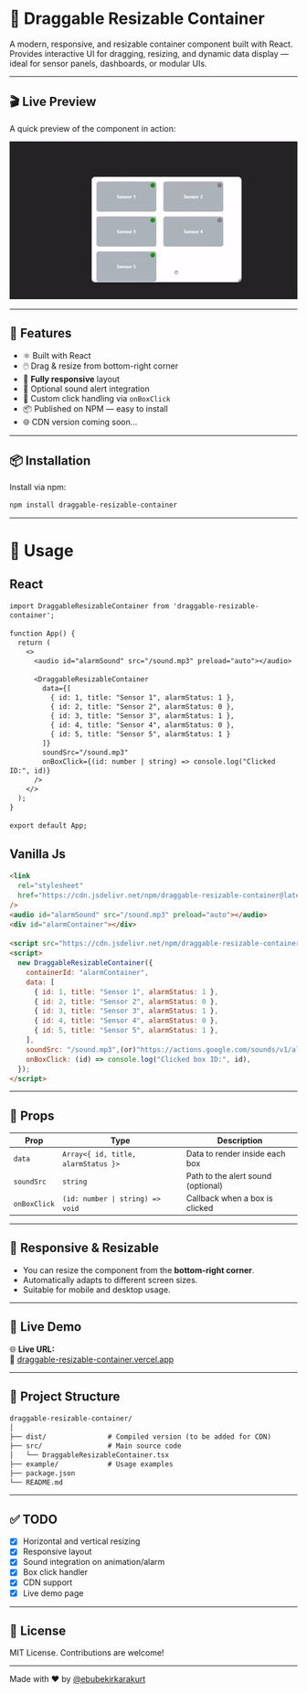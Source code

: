 # 📐 Draggable Resizable Container

A modern, responsive, and resizable container component built with React.  
Provides interactive UI for dragging, resizing, and dynamic data display — ideal for sensor panels, dashboards, or modular UIs.

---

## 🎬 Live Preview

A quick preview of the component in action:

![Draggable Resizable Container Demo](./docs/public/demo.gif)

---

## 🚀 Features

- ⚛️ Built with React
- 🖱️ Drag & resize from bottom-right corner
- 📱 **Fully responsive** layout
- 🔔 Optional sound alert integration
- 🎯 Custom click handling via `onBoxClick`
- 📦 Published on NPM — easy to install
- 🌐 CDN version coming soon...

---

## 📦 Installation

Install via npm:

```bash
npm install draggable-resizable-container
```

---

# 🔧 Usage

## React

```tsx
import DraggableResizableContainer from 'draggable-resizable-container';

function App() {
  return (
    <>
      <audio id="alarmSound" src="/sound.mp3" preload="auto"></audio>

      <DraggableResizableContainer
        data={[
          { id: 1, title: "Sensor 1", alarmStatus: 1 },
          { id: 2, title: "Sensor 2", alarmStatus: 0 },
          { id: 3, title: "Sensor 3", alarmStatus: 1 },
          { id: 4, title: "Sensor 4", alarmStatus: 0 },
          { id: 5, title: "Sensor 5", alarmStatus: 1 }
        ]}
        soundSrc="/sound.mp3"
        onBoxClick={(id: number | string) => console.log("Clicked ID:", id)}
      />
    </>
  );
}

export default App;
```
## Vanilla Js

```html
<link
  rel="stylesheet"
  href="https://cdn.jsdelivr.net/npm/draggable-resizable-container@latest/dist/draggable-resizable-component.css"
/>
<audio id="alarmSound" src="/sound.mp3" preload="auto"></audio>
<div id="alarmContainer"></div>

<script src="https://cdn.jsdelivr.net/npm/draggable-resizable-container@latest/dist/draggable-resizable-component.js"></script>
<script>
  new DraggableResizableContainer({
    containerId: "alarmContainer",
    data: [
      { id: 1, title: "Sensor 1", alarmStatus: 1 },
      { id: 2, title: "Sensor 2", alarmStatus: 0 },
      { id: 3, title: "Sensor 3", alarmStatus: 1 },
      { id: 4, title: "Sensor 4", alarmStatus: 0 },
      { id: 5, title: "Sensor 5", alarmStatus: 1 },
    ],
    soundSrc: "/sound.mp3",(or)"https://actions.google.com/sounds/v1/alarms/beep_short.ogg"
    onBoxClick: (id) => console.log("Clicked box ID:", id),
  });
</script>
```

---

## 🧱 Props

| Prop         | Type                 | Description                                      |
|--------------|----------------------|--------------------------------------------------|
| `data`       | `Array<{ id, title, alarmStatus }>` | Data to render inside each box                  |
| `soundSrc`   | `string`             | Path to the alert sound (optional)              |
| `onBoxClick` | `(id: number \| string) => void` | Callback when a box is clicked             |

---

## 📐 Responsive & Resizable

- You can resize the component from the **bottom-right corner**.
- Automatically adapts to different screen sizes.
- Suitable for mobile and desktop usage.

---

## 🧪 Live Demo

🌐 **Live URL:**  
🔗 [draggable-resizable-container.vercel.app](https://draggable-resizable-container.vercel.app)


---

## 📁 Project Structure

```
draggable-resizable-container/
│
├── dist/               # Compiled version (to be added for CDN)
├── src/                # Main source code
│   └── DraggableResizableContainer.tsx
├── example/            # Usage examples
├── package.json
└── README.md
```

---

## ✅ TODO

- [x] Horizontal and vertical resizing
- [x] Responsive layout
- [x] Sound integration on animation/alarm
- [x] Box click handler
- [x] CDN support
- [x] Live demo page

---

## 📜 License

MIT License. Contributions are welcome!

---

Made with ❤️ by [@ebubekirkarakurt](https://github.com/ebubekirkarakurt)
